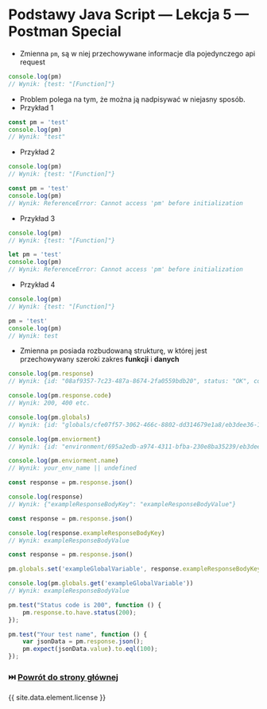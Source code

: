 # Podstawy Java Script — Lekcja 5 — Postman Special

* Zmienna ```pm```, są w niej przechowywane informacje dla pojedynczego api request

```js
console.log(pm)
// Wynik: {test: "[Function]"}
```

* Problem polega na tym, że można ją nadpisywać w niejasny sposób.
* Przykład 1

```js
const pm = 'test'
console.log(pm)
// Wynik: "test"
```

* Przykład 2

```js
console.log(pm)
// Wynik: {test: "[Function]"}

const pm = 'test'
console.log(pm)
// Wynik: ReferenceError: Cannot access 'pm' before initialization
```

* Przykład 3

```js
console.log(pm)
// Wynik: {test: "[Function]"}

let pm = 'test'
console.log(pm)
// Wynik: ReferenceError: Cannot access 'pm' before initialization
```

* Przykład 4

```js
console.log(pm)
// Wynik: {test: "[Function]"}

pm = 'test'
console.log(pm)
// Wynik: test
```

* Zmienna ```pm``` posiada rozbudowaną strukturę, w której jest przechowywany szeroki zakres **funkcji** i **danych**

```js
console.log(pm.response)
// Wynik: {id: "08af9357-7c23-487a-8674-2fa0559bdb20", status: "OK", code: 200…}

console.log(pm.response.code)
// Wynik: 200, 400 etc. 

console.log(pm.globals)
// Wynik: {id: "globals/cfe07f57-3062-466c-8802-dd314679e1a8/eb3dee36-17d1-440f-8904-ff5d6e8d646b", mutations: {…}, values: [8]}

console.log(pm.enviorment)
// Wynik: {id: "environment/695a2edb-a974-4311-bfba-230e8ba35239/eb3dee36-17d1-440f-8904-ff5d6e8d646b", name: "trello_prod", mutations: {…}…}

console.log(pm.enviorment.name)
// Wynik: your_env_name || undefined
```

```js
const response = pm.response.json()

console.log(response)
// Wynik: {"exampleResponseBodyKey": "exampleResponseBodyValue"}
```

```js
const response = pm.response.json()

console.log(response.exampleResponseBodyKey)
// Wynik: exampleResponseBodyValue
```

```js
const response = pm.response.json()

pm.globals.set('exampleGlobalVariable', response.exampleResponseBodyKey)

console.log(pm.globals.get('exampleGlobalVariable'))
// Wynik: exampleResponseBodyValue
```

```js
pm.test("Status code is 200", function () {
    pm.response.to.have.status(200);
});
```

```js
pm.test("Your test name", function () {
    var jsonData = pm.response.json();
    pm.expect(jsonData.value).to.eql(100);
});
```

### ⏭️ [Powrót do strony głównej](../../README.md)

{{ site.data.element.license }}
